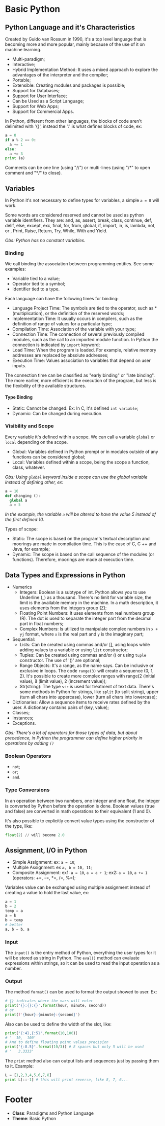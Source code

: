 # Basic Python

## Python Language and it's Characteristics

Created by Guido van Rossum in 1990, it's a top level language that is becoming more and more popular, mainly because of the use of it on machine learning.

- Multi-paradigm;
- Interactive;
- Hybrid Implementation Method: It uses a mixed approach to explore the advantages of the interpreter and the compiler;
- Portable;
- Extensible: Creating modules and packages is possible;
- Support for Databases;
- Support for User Interface;
- Can be Used as a Script Language;
- Support for Web Apps;
- Support for Commercial Apps.

In Python, different from other languages, the blocks of code aren't delimited with '{}', instead the ':' is what defines blocks of code, ex:
```python
a = 0
if a % 2 == 0:
  a += 1
else:
  a += 3
print (a)
```

Comments can be one line (using "//") or multi-lines (using "/*" to open comment and "\*/" to close).

## Variables

In Python it's not necessary to define types for variables, a simple `a = 0` will work.

Some words are considered reserved and cannot be used as python variable identifiers. They are: and, as, assert, break, class, continue, def, delif, else, except, exc, final, for, from, global, if, import, in, is, lambda, not, or , Print, Raise, Return, Try, While, With and Yield.

*Obs: Python has no constant variables.*

### Binding

We call binding the association between programming entities. See some examples:

- Variable tied to a value;
- Operator tied to a symbol;
- Identifier tied to a type.

Each language can have the following times for binding:

- Language Project Time: The symbols are tied to the operator, such as * (multiplication), or the definition of the reserved words;
- Implementation Time: It usually occurs in compilers, such as the definition of range of values for a particular type;
- Compilation Time: Association of the variable with your type;
- Connection Time: The connection of several previously compiled modules, such as the call to an imported module function. In Python the connection is indicated by `import` keyword;
- Load Time: When the program is loaded. For example, relative memory addresses are replaced by absolute addresses;
- Execution Time: Values association to variables that depend on user inputs.

The connection time can be classified as "early binding" or "late binding". The more earlier, more efficient is the execution of the program, but less is the flexibility of the available structures.

#### Type Binding

- Static: Cannot be changed. Ex: In C, it's defined `int variable`;
- Dynamic: Can be changed during execution.

### Visibility and Scope

Every variable it's defined within a scope. We can call a variable `global` or `local` depending on the scope.

- Global:  Variables defined in Python prompt or in modules outside of any functions can be considered global;
- Local: Variables defined within a scope, being the scope a function, class, whatever.

*Obs: Using `global` keyword inside a scope can use the global variable instead of defining other, ex:*
```python
a = 10
def changing ():
  global a
  a = 5
```
*In the example, the variable `a` will be altered to have the value 5 instead of the first defined 10.*

Types of scope:

- Static: The scope is based on the program's textual description and moorings are made in compilation time. This is the case of C, C ++ and Java, for example;
- Dynamic: The scope is based on the call sequence of the modules (or functions). Therefore, moorings are made at execution time.

## Data Types and Expressions in Python

- Numerics
  - Integers: Boolean is a subtype of int. Python allows you to use Underline (_) as a thousand. There's no limit for variable size, the limit is the available memory in the machine. In a math description, it uses elements from the integers group (Z);
  - Floating Point Numbers: It uses elements from real numbers group (R). The dot is used to separate the integer part from the decimal part in float numbers;
  - Complex Numbers: Is utilized to manipulate complex numbers in `x + yj` format, where `x` is the real part and `y` is the imaginary part;
- Sequential:
  - Lists: Can be created using commas and/or [], using loops while adding values to a variable or using `list` constructor;
  - Tuples: Can be created using commas and/or () or using `tuple` constructor. The use of '()' are optional;
  - Range Objects: It's a range, as the name says. Can be inclusive or exclusive in loops. The code `range(3)` will create a sequence (0, 1, 2). It's possible to create more complex ranges with range(2 (initial value), 8 (limit value), 2 (increment value));
  - Str(string): The type `str` is used for treatment of text data. There's some methods in Python for strings, like `split` (to split string), upper (turn all chars into uppercase), lower (turn all chars into lowercase);
- Dictionaries: Allow a sequence items to receive rates defined by the user. A dictionary contains pairs of (key, value);
- Classes;
- Instances;
- Exceptions.

*Obs: There's a lot of operators for those types of data, but about precedence, in Python the programmer can define higher priority in operations by adding `()`*

### Boolean Operators

- `not`;
- `or`;
- `and`.

### Type Conversions

In an operation between two numbers, one integer and one float, the integer is converted by Python before the operation is done. Boolean values (true and false) are converted in math operations to their equivalent (1 and 0).

It's also possible to explicitly convert value types using the constructor of the type, like:
```python
float(2) // will become 2.0
```

## Assignment, I/O in Python

- Simple Assignment: ex: `a = 10`;
- Multiple Assignment: ex `a, b = 10, 11`;
- Composite Assignment: ex1: `a = 10`, `a = a + 1`; ex2: `a = 10`, `a += 1` (operators: +=, -=, *=, /=, %=);

Variables value can be exchanged using multiple assignment instead of creating a value to hold the last value, ex:
```python
a = 1
b = 2
temp = a
a = b
b = temp
# better
a, b = b, a
```

### Input

The `input()` is the entry method of Python, everything the user types for it will be stored as string in Python. The `eval()` method can evaluate expressions within strings, so it can be used to read the input operation as a number.

### Output

The method `format()` can be used to format the output showed to user. Ex:
```python
# {} indicates where the vars will enter
print('{}:{}:{}'.format(hour, minute, second))
# or
print(f'{hour}:{minute}:{second}')
```
Also can be used to define the width of the slot, like:
```python
print('{:4},{:5}'.format(10,100))
# '  10,  100'
# And to define floating point values precision
print('{:8.5}'.format(10/3)) # 8 spaces but only 5 will be used
# '   3.3333'
```
The `print` method also can output lists and sequences just by passing them to it. Example:
```python
L = [1,2,3,4,5,6,7,8]
print L[::-1] # this will print reverse, like 8, 7, 6...
```

# Footer

- **Class**: Paradigms and Python Language
- **Theme**: Basic Python
